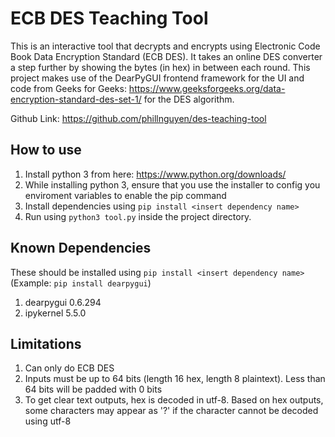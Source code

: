 # ECB DES Teaching Tool
This is an interactive tool that decrypts and encrypts using Electronic Code Book Data Encryption Standard (ECB DES). It takes an online DES converter a step further by showing the bytes (in hex) in between each round. This project makes use of the DearPyGUI frontend framework for the UI and code from Geeks for Geeks: https://www.geeksforgeeks.org/data-encryption-standard-des-set-1/ for the DES algorithm. 

Github Link: https://github.com/phillnguyen/des-teaching-tool 

## How to use
1. Install python 3 from here: https://www.python.org/downloads/ 
2. While installing python 3, ensure that you use the installer to config you enviroment variables to enable the pip command
3. Install dependencies using `pip install <insert dependency name>`
4. Run using `python3 tool.py` inside the project directory.
## Known Dependencies 
These should be installed using `pip install <insert dependency name>` (Example: `pip install dearpygui`)
1. dearpygui 0.6.294
2. ipykernel 5.5.0
## Limitations
1. Can only do ECB DES
2. Inputs must be up to 64 bits (length 16 hex, length 8 plaintext). Less than 64 bits will be padded with 0 bits
3. To get clear text outputs, hex is decoded in utf-8. Based on hex outputs, some characters may appear as '?' if the character cannot be decoded using utf-8